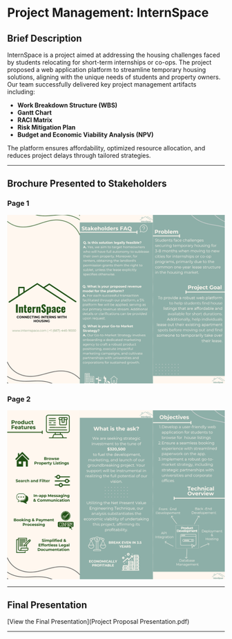 # **Project Management: InternSpace**

## **Brief Description**
InternSpace is a project aimed at addressing the housing challenges faced by students relocating for short-term internships or co-ops. The project proposed a web application platform to streamline temporary housing solutions, aligning with the unique needs of students and property owners. Our team successfully delivered key project management artifacts including:  
- **Work Breakdown Structure (WBS)**  
- **Gantt Chart**  
- **RACI Matrix**  
- **Risk Mitigation Plan**  
- **Budget and Economic Viability Analysis (NPV)**  

The platform ensures affordability, optimized resource allocation, and reduces project delays through tailored strategies.

---

## **Brochure Presented to Stakeholders**

### **Page 1**  
![Brochure Page 1](Brochure_Page-1.png)

### **Page 2**  
![Brochure Page 2](Brochure_Page-2.png)

---

## **Final Presentation**  
[View the Final Presentation](Project Proposal Presentation.pdf)

---
